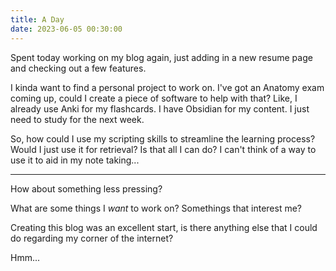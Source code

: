 ```yaml
---
title: A Day
date: 2023-06-05 00:30:00
---
```


Spent today working on my blog again, just adding in a new resume page and checking out a few features.

I kinda want to find a personal project to work on. I've got an Anatomy exam coming up, could I create a piece of software to help with that?
Like, I already use Anki for my flashcards. I have Obsidian for my content. I just need to study for the next week.

So, how could I use my scripting skills to streamline the learning process?
Would I just use it for retrieval?
Is that all I can do?
I can't think of a way to use it to aid in my note taking...

---
How about something less pressing?

What are some things I *want* to work on? Somethings that interest me?

Creating this blog was an excellent start, is there anything else that I could do regarding my corner of the internet?

Hmm...
